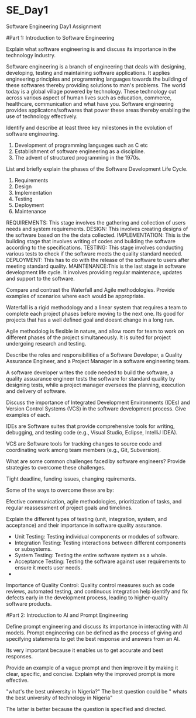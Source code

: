 # SE_Day1
Software Engineering Day1 Assignment

#Part 1: Introduction to Software Engineering

Explain what software engineering is and discuss its importance in the technology industry.

Software engineering is a branch of engineering that deals with designing, developing, testing and maintaining software applications. It applies engineering principles and programming languages towards the building of these softwares thereby providing solutions to man's problems.
The world today is a global village powered by technology. These technology cut across various aspect of human lives such as education, commerce, healthcare, communication and what have you. Software engineering provides applicatons/softwares that power these areas thereby enabling the use of technology effectively.

Identify and describe at least three key milestones in the evolution of software engineering.
1. Development of programming languages such as C etc
2. Establishment of software engineering as a discipline.
3. The advent of structured programming in the 1970s.

List and briefly explain the phases of the Software Development Life Cycle.
1. Requirements
2. Design
3. Implementation
4. Testing
5. Deployment
6. Maintenance

REQUIREMENTS: This stage involves the gathering and collection of users needs and system requirements.
DESIGN: This involves creating designs of the software based on the the data collected.
IMPLEMENTATION: This is the building stage that involves writing of codes and building the software according to the specifications.
TESTING: This stage involves conducting various tests to check if the software meets the quality standard needed.
DEPLOYMENT: This has to do with the release of the software to users after meeting standard quality.
MAINTENANCE:This is the last stage in software development life cycle. It involves providing regular maintenace, updates and support to the software.



Compare and contrast the Waterfall and Agile methodologies. Provide examples of scenarios where each would be appropriate.

Waterfall is a rigid methodology and a linear system that requires a team to complete each project phases before moving to the next one. Its good for projects that has a well defined goal and doesnt change in a long run.

Agile methodolog is  flexible in nature, and allow room for team to work on different phases of the project simultaneously. It is suited for project undergoing research and testing.

Describe the roles and responsibilities of a Software Developer, a Quality Assurance Engineer, and a Project Manager in a software engineering team.

A software developer writes the code needed to build the software, a quality assuarance engineer tests the software for standard quality by designing tests, while a project manager oversees the planning, execution and delivery of software.

Discuss the importance of Integrated Development Environments (IDEs) and Version Control Systems (VCS) in the software development process. Give examples of each.

IDEs are Software suites that provide comprehensive tools for writing, debugging, and testing code (e.g., Visual Studio, Eclipse, IntelliJ IDEA).

VCS are Software tools for tracking changes to source code and coordinating work among team members (e.g., Git, Subversion).


What are some common challenges faced by software engineers? Provide strategies to overcome these challenges.

Tight deadline, funding issues, changing rquirements.

Some of the ways to overcome these are by:

Efective communication, agile methodologies, prioritization of tasks, and regular reassessment of project goals and timelines.

Explain the different types of testing (unit, integration, system, and acceptance) and their importance in software quality assurance.

 - Unit Testing: Testing individual components or modules of software.
  - Integration Testing: Testing interactions between different components or subsystems.
  - System Testing: Testing the entire software system as a whole.
  - Acceptance Testing: Testing the software against user requirements to ensure it meets user needs.
  - 
Importance of Quality Control: Quality control measures such as code reviews, automated testing, and continuous integration help identify and fix defects early in the development process, leading to higher-quality software products.


#Part 2: Introduction to AI and Prompt Engineering


Define prompt engineering and discuss its importance in interacting with AI models.
Prompt engineering can be defined as the process of giving and specifying statements to get the best response and answers from an AI.

Its very important because it enables us to get accurate and best responses.

Provide an example of a vague prompt and then improve it by making it clear, specific, and concise. Explain why the improved prompt is more effective.

"what's the best university in Nigeria?" 
The best question could be " whats the best university of technology in Nigeria"

The latter is better because the question is specified and directed.
